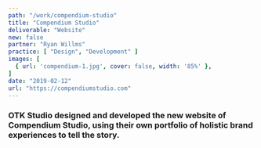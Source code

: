 ```yaml
---
path: "/work/compendium-studio"
title: "Compendium Studio"
deliverable: "Website"
new: false
partner: "Ryan Willms"
practice: [ "Design", "Development" ]
images: [ 
  { url: 'compendium-1.jpg', cover: false, width: '85%' },
]
date: "2019-02-12"
url: "https://compendiumstudio.com"
---
```


### OTK Studio designed and developed the new website of Compendium Studio, using their own portfolio of holistic brand experiences to tell the story.

